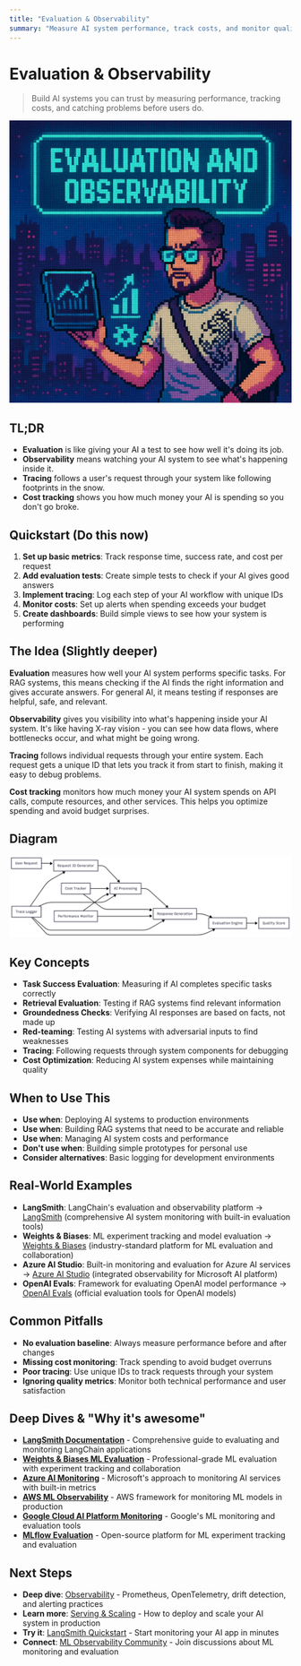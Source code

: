 ```yaml
---
title: "Evaluation & Observability"
summary: "Measure AI system performance, track costs, and monitor quality using evaluation frameworks and observability tools"
---
```


# Evaluation & Observability

> Build AI systems you can trust by measuring performance, tracking costs, and catching problems before users do.

![ai architect evaluation and observability](/img/evaluation-and-observability.png)

## TL;DR
- **Evaluation** is like giving your AI a test to see how well it's doing its job.
- **Observability** means watching your AI system to see what's happening inside it.
- **Tracing** follows a user's request through your system like following footprints in the snow.
- **Cost tracking** shows you how much money your AI is spending so you don't go broke.

## Quickstart (Do this now)
1. **Set up basic metrics**: Track response time, success rate, and cost per request
2. **Add evaluation tests**: Create simple tests to check if your AI gives good answers
3. **Implement tracing**: Log each step of your AI workflow with unique IDs
4. **Monitor costs**: Set up alerts when spending exceeds your budget
5. **Create dashboards**: Build simple views to see how your system is performing

## The Idea (Slightly deeper)
**Evaluation** measures how well your AI system performs specific tasks. For RAG systems, this means checking if the AI finds the right information and gives accurate answers. For general AI, it means testing if responses are helpful, safe, and relevant.

**Observability** gives you visibility into what's happening inside your AI system. It's like having X-ray vision - you can see how data flows, where bottlenecks occur, and what might be going wrong.

**Tracing** follows individual requests through your entire system. Each request gets a unique ID that lets you track it from start to finish, making it easy to debug problems.

**Cost tracking** monitors how much money your AI system spends on API calls, compute resources, and other services. This helps you optimize spending and avoid budget surprises.

## Diagram
![Evaluation and Observability](/img/diagrams/evaluation-and-observability.png)

## Key Concepts
- **Task Success Evaluation**: Measuring if AI completes specific tasks correctly
- **Retrieval Evaluation**: Testing if RAG systems find relevant information
- **Groundedness Checks**: Verifying AI responses are based on facts, not made up
- **Red-teaming**: Testing AI systems with adversarial inputs to find weaknesses
- **Tracing**: Following requests through system components for debugging
- **Cost Optimization**: Reducing AI system expenses while maintaining quality

## When to Use This
- **Use when**: Deploying AI systems to production environments
- **Use when**: Building RAG systems that need to be accurate and reliable
- **Use when**: Managing AI system costs and performance
- **Don't use when**: Building simple prototypes for personal use
- **Consider alternatives**: Basic logging for development environments

## Real-World Examples
- **LangSmith**: LangChain's evaluation and observability platform → [LangSmith](https://smith.langchain.com/) (comprehensive AI system monitoring with built-in evaluation tools)
- **Weights & Biases**: ML experiment tracking and model evaluation → [Weights & Biases](https://wandb.ai/) (industry-standard platform for ML evaluation and collaboration)
- **Azure AI Studio**: Built-in monitoring and evaluation for Azure AI services → [Azure AI Studio](https://azure.microsoft.com/en-us/products/ai-studio) (integrated observability for Microsoft AI platform)
- **OpenAI Evals**: Framework for evaluating OpenAI model performance → [OpenAI Evals](https://github.com/openai/evals) (official evaluation tools for OpenAI models)

## Common Pitfalls
- **No evaluation baseline**: Always measure performance before and after changes
- **Missing cost monitoring**: Track spending to avoid budget overruns
- **Poor tracing**: Use unique IDs to track requests through your system
- **Ignoring quality metrics**: Monitor both technical performance and user satisfaction

## Deep Dives & "Why it's awesome"
- **[LangSmith Documentation](https://docs.smith.langchain.com/)** - Comprehensive guide to evaluating and monitoring LangChain applications
- **[Weights & Biases ML Evaluation](https://docs.wandb.ai/guides/evaluation)** - Professional-grade ML evaluation with experiment tracking and collaboration
- **[Azure AI Monitoring](https://learn.microsoft.com/en-us/azure/ai-services/openai/how-to/monitoring)** - Microsoft's approach to monitoring AI services with built-in metrics
- **[AWS ML Observability](https://docs.aws.amazon.com/sagemaker/latest/dg/model-monitor.html)** - AWS framework for monitoring ML models in production
- **[Google Cloud AI Platform Monitoring](https://cloud.google.com/ai-platform/prediction/docs/continuous-monitoring)** - Google's ML monitoring and evaluation tools
- **[MLflow Evaluation](https://mlflow.org/docs/latest/tracking.html)** - Open-source platform for ML experiment tracking and evaluation

## Next Steps
- **Deep dive**: [Observability](ai-architecture-topics/observability.md) - Prometheus, OpenTelemetry, drift detection, and alerting practices
- **Learn more**: [Serving & Scaling](ai-architecture-topics/serving-and-scaling.md) - How to deploy and scale your AI system in production
- **Try it**: [LangSmith Quickstart](https://docs.smith.langchain.com/quickstart) - Start monitoring your AI app in minutes
- **Connect**: [ML Observability Community](https://github.com/topics/ml-observability) - Join discussions about ML monitoring and evaluation


